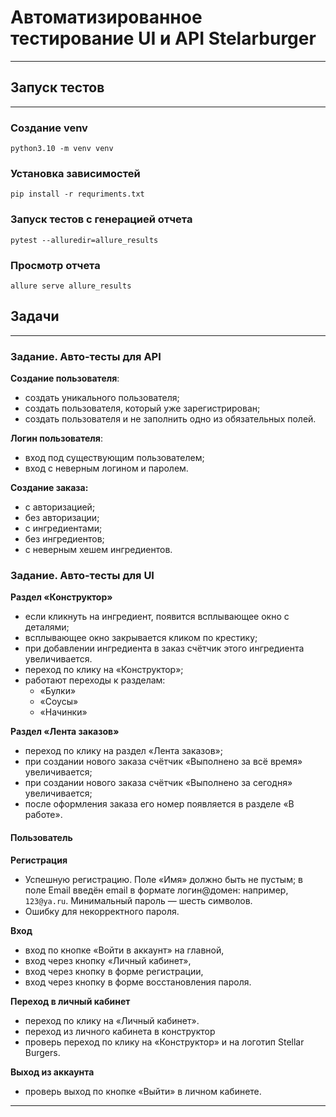 # Автоматизированное тестирование UI и API Stelarburger
___
## Запуск тестов
___
### Создание venv
`python3.10 -m venv venv`
### Установка зависимостей
`pip install -r requriments.txt`
### Запуск тестов с генерацией отчета
`pytest --alluredir=allure_results`
### Просмотр отчета
`allure serve allure_results`
## Задачи
___
### Задание.  Авто-тесты для API

**Создание пользователя**:
- создать уникального пользователя;
- создать пользователя, который уже зарегистрирован;
- создать пользователя и не заполнить одно из обязательных полей.

**Логин пользователя**:
- вход под существующим пользователем;    
- вход с неверным логином и паролем.

**Создание заказа:**
- с авторизацией;
- без авторизации;
- с ингредиентами;
- без ингредиентов;
- с неверным хешем ингредиентов.

### Задание.  Авто-тесты для UI

**Раздел «Конструктор»**
- если кликнуть на ингредиент, появится всплывающее окно с деталями;
- всплывающее окно закрывается кликом по крестику;
- при добавлении ингредиента в заказ счётчик этого ингредиента увеличивается.
- переход по клику на «Конструктор»;
-  работают переходы к разделам:
	- «Булки»
	- «Соусы»
	- «Начинки»

**Раздел «Лента заказов»**
- переход по клику на раздел «Лента заказов»;
- при создании нового заказа счётчик «Выполнено за всё время» увеличивается;
- при создании нового заказа счётчик «Выполнено за сегодня» увеличивается;
- после оформления заказа его номер появляется в разделе «В работе».

#### **Пользователь**

**Регистрация**
- Успешную регистрацию. Поле «Имя» должно быть не пустым; в поле Email введён email в формате логин@домен: например, `123@ya.ru`. Минимальный пароль — шесть символов.
- Ошибку для некорректного пароля.

**Вход**
- вход по кнопке «Войти в аккаунт» на главной,
- вход через кнопку «Личный кабинет»,
- вход через кнопку в форме регистрации,    
- вход через кнопку в форме восстановления пароля.

**Переход в личный кабинет**
-  переход по клику на «Личный кабинет».
 - переход из личного кабинета в конструктор
- проверь переход по клику на «Конструктор» и на логотип Stellar Burgers.

**Выход из аккаунта**
- проверь выход по кнопке «Выйти» в личном кабинете.

___
